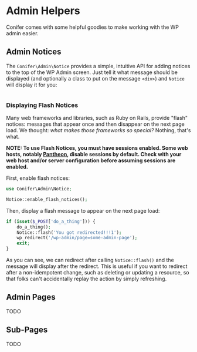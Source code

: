# Admin Helpers

Conifer comes with some helpful goodies to make working with the WP admin easier.

## Admin Notices

The `Conifer\Admin\Notice` provides a simple, intuitive API for adding notices to the top of the WP Admin screen. Just tell it what message should be displayed (and optionally a class to put on the message `<div>`) and `Notice` will display it for you:

```php

```



### Displaying Flash Notices

Many web frameworks and libraries, such as Ruby on Rails, provide "flash" notices: messages that appear once and then disappear on the next page load. We thought: *what makes those frameworks so special?* Nothing, that's what.

**NOTE: To use Flash Notices, you must have sessions enabled. Some web hosts, notably [Pantheon](https://pantheon.io/), disable sessions by default. Check with your web host and/or server configuration before assuming sessions are enabled.** 

First, enable flash notices:

```php
use Conifer\Admin\Notice;

Notice::enable_flash_notices();
```

Then, display a flash message to appear on the next page load:

```php
if (isset($_POST['do_a_thing'])) {
    do_a_thing();
    Notice::flash('You got redirected!!!1');
    wp_redirect('/wp-admin/page=some-admin-page');
    exit;
}
```

As you can see, we can redirect after calling `Notice::flash()` and the message will display after the redirect. This is useful if you want to redirect after a non-idempotent change, such as deleting or updating a resource, so that folks can't accidentally replay the action by simply refreshing.

## Admin Pages

TODO

## Sub-Pages

TODO
